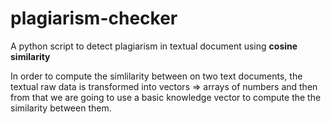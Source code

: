 # plagiarism-checker

A python script to detect plagiarism in textual document using **cosine similarity**

In order to compute the simlilarity between on two text documents, the textual raw data is transformed into vectors => arrays of numbers and then from that we are going to use a basic knowledge vector to compute the the similarity between them.
